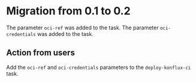 # Migration from 0.1 to 0.2
The parameter `oci-ref` was added to the task.
The parameter `oci-credentials` was added to the task.

## Action from users
Add the `oci-ref` and `oci-credentials` parameters to the `deploy-konflux-ci` task.